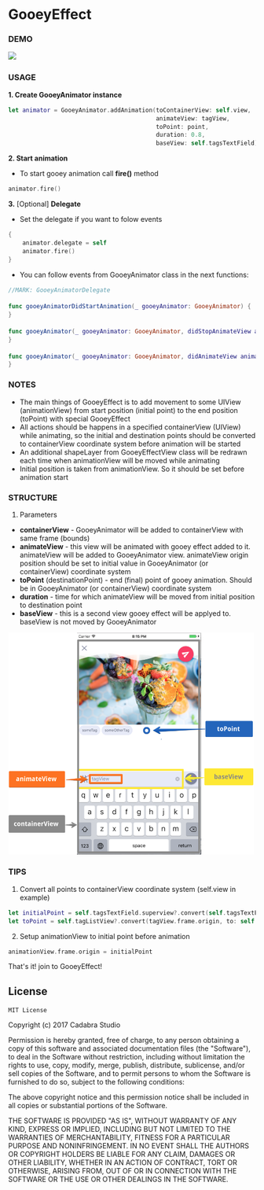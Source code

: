 # GooeyEffect

### DEMO

<img  width="300" src="/ReadmeSource/gooeyDemo_1080_606.gif" />

### USAGE
**1. Create GooeyAnimator instance**

``` swift
let animator = GooeyAnimator.addAnimation(toContainerView: self.view, 
                                          animateView: tagView, 
                                          toPoint: point, 
                                          duration: 0.8, 
                                          baseView: self.tagsTextField)
``` 

**2. Start animation**
* To start gooey animation call **fire()** method

``` swift
animator.fire()
``` 

**3.** [Optional] **Delegate**
* Set the delegate if you want to folow events

``` swift
{
    animator.delegate = self
    animator.fire()
}
```

* You can follow events from GooeyAnimator class in the next functions:
``` swift
//MARK: GooeyAnimatorDelegate
    
func gooeyAnimatorDidStartAnimation(_ gooeyAnimator: GooeyAnimator) {
}
   
func gooeyAnimator(_ gooeyAnimator: GooeyAnimator, didStopAnimateView animatedView: UIView) {
}

func gooeyAnimator(_ gooeyAnimator: GooeyAnimator, didAnimateView animatedView: UIView, toPosition position: CGPoint) {
}
```
 

### NOTES

 * The main things of GooeyEffect is to add movement to some UIView (animationView) from start position (initial point) to the end position (toPoint) with special GooeyEffect
 * All actions should be happens in a specified containerView (UIView) while animating, so the initial and destination points should be converted to containerView coordinate system before animation will be started
 * An additional shapeLayer from GooeyEffectView class will be redrawn each time when animationView will be moved while animating
 * Initial position is taken from animationView. So it should be set before animation start


### STRUCTURE

1. Parameters
* **containerView** - GooeyAnimator will be added to containerView with same frame (bounds)
* **animateView** - this view will be animated with gooey effect added to it. animateView will be added to GooeyAnimator view. animateView origin position should be set to initial value in GooeyAnimator (or containerView) coordinate system
* **toPoint** (destinationPoint) - end (final) point of gooey animation. Should be in GooeyAnimator (or containerView) coordinate system
* **duration** - time for which animateView will be moved from initial position to destination point
* **baseView** - this is a second view gooey effect will be applyed to. baseView is not moved by GooeyAnimator

<img  width="500" src="/ReadmeSource/gooeyEffectViewsStructure.png" />


### TIPS

1. Convert all points to containerView coordinate system (self.view in example)
``` swift
let initialPoint = self.tagsTextField.superview?.convert(self.tagsTextField.frame.origin, to: self.view)
let toPoint = self.tagListView?.convert(tagView.frame.origin, to: self.view) 
```

2. Setup animationView to initial point before animation
``` swift
animationView.frame.origin = initialPoint
``` 

That's it! join to GooeyEffect!

## License

	MIT License

Copyright (c) 2017 Cadabra Studio

Permission is hereby granted, free of charge, to any person obtaining a copy
of this software and associated documentation files (the "Software"), to deal
in the Software without restriction, including without limitation the rights
to use, copy, modify, merge, publish, distribute, sublicense, and/or sell
copies of the Software, and to permit persons to whom the Software is
furnished to do so, subject to the following conditions:

The above copyright notice and this permission notice shall be included in all
copies or substantial portions of the Software.

THE SOFTWARE IS PROVIDED "AS IS", WITHOUT WARRANTY OF ANY KIND, EXPRESS OR
IMPLIED, INCLUDING BUT NOT LIMITED TO THE WARRANTIES OF MERCHANTABILITY,
FITNESS FOR A PARTICULAR PURPOSE AND NONINFRINGEMENT. IN NO EVENT SHALL THE
AUTHORS OR COPYRIGHT HOLDERS BE LIABLE FOR ANY CLAIM, DAMAGES OR OTHER
LIABILITY, WHETHER IN AN ACTION OF CONTRACT, TORT OR OTHERWISE, ARISING FROM,
OUT OF OR IN CONNECTION WITH THE SOFTWARE OR THE USE OR OTHER DEALINGS IN THE
SOFTWARE.
